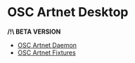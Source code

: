 # OSC Artnet Desktop

**/!\ BETA VERSION**

- [OSC Artnet Daemon](https://github.com/MrFrangipane/osc-artnet-daemon)
- [OSC Artnet Fixtures](https://github.com/MrFrangipane/osc-artnet-fixtures)
